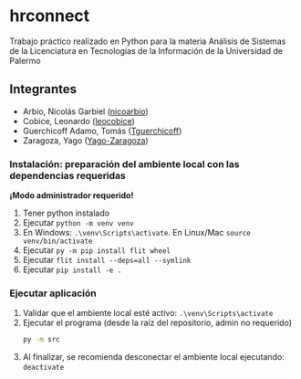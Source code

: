 # hrconnect
Trabajo práctico realizado en Python para la materia Análisis de Sistemas de la Licenciatura en Tecnologías de la Información de la Universidad de Palermo

## Integrantes
- Arbio, Nicolás Garbiel ([nicoarbio](https://github.com/nicoarbio))
- Cobice, Leonardo ([leocobice](https://github.com/leocobice))
- Guerchicoff Adamo, Tomás ([Tguerchicoff](https://github.com/Tguerchicoff))
- Zaragoza, Yago ([Yago-Zaragoza](https://github.com/Yago-Zaragoza))

### Instalación: preparación del ambiente local con las dependencias requeridas
**¡Modo administrador requerido!**

1. Tener python instalado
1. Ejecutar `python -m venv venv`
1. En Windows: `.\venv\Scripts\activate`. En Linux/Mac `source venv/bin/activate`
1. Ejecutar `py -m pip install flit wheel`
1. Ejecutar `flit install --deps=all --symlink`
1. Ejecutar `pip install -e .`

### Ejecutar aplicación
1. Validar que el ambiente local esté activo: `.\venv\Scripts\activate`
1. Ejecutar el programa (desde la raíz del repositorio, admin no requerido)
   ```bash
   py -m src
   ````
1. Al finalizar, se recomienda desconectar el ambiente local ejecutando: `deactivate`
